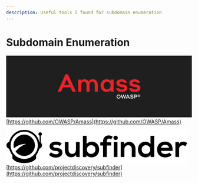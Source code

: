 ```yaml
---
description: Useful tools I found for subdomain enumeration
---
```


# Subdomain Enumeration

![](<../../.gitbook/assets/image (1).png>)\
[https://github.com/OWASP/Amass](https://github.com/OWASP/Amass)

![](<../../.gitbook/assets/image (2).png>)\
[https://github.com/projectdiscovery/subfinder](https://github.com/projectdiscovery/subfinder)
